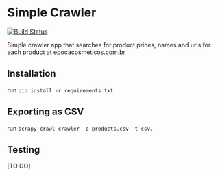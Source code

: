 # Simple Crawler
[![Build Status](https://travis-ci.org/eduardo-matos/simple-crawler.svg?branch=master)](https://travis-ci.org/eduardo-matos/simple-crawler)

Simple crawler app that searches for product prices, names and urls for each product at epocacosmeticos.com.br

## Installation
run `pip install -r requirements.txt`.

## Exporting as CSV
run `scrapy crawl crawler -o products.csv -t csv`.

## Testing
[TO DO]
